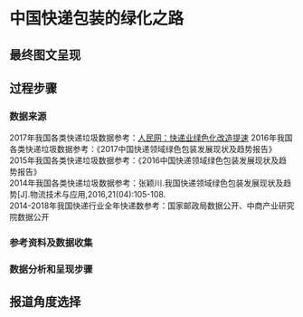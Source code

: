 # 中国快递包装的绿化之路 #
## 最终图文呈现 ##
## 过程步骤 ##
### 数据来源 ###
2017年我国各类快递垃圾数据参考：[人民网：快递业绿色化改造提速](http://env.people.com.cn/n1/2018/0730/c1010-30177184.html)
2016年我国各类快递垃圾数据参考：《2017中国快递领域绿色包装发展现状及趋势报告》  
2015年我国各类快递垃圾数据参考：《2016中国快递领域绿色包装发展现状及趋势报告》  
2014年我国各类快递垃圾数据参考：张颖川.我国快递领域绿色包装发展现状及趋势[J].物流技术与应用,2016,21(04):105-108.  
2014-2018年我国快递行业全年快递数参考：国家邮政局数据公开、中商产业研究院数据公开  
### 参考资料及数据收集 ###
### 数据分析和呈现步骤 ###
## 报道角度选择 ##
